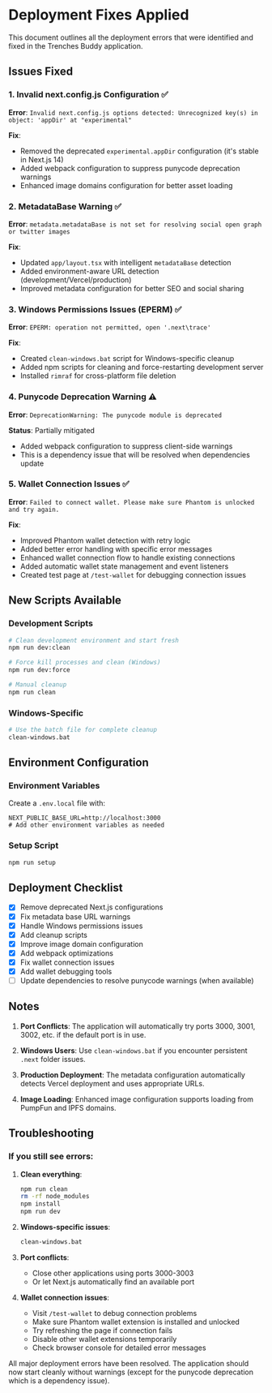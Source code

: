 # Deployment Fixes Applied

This document outlines all the deployment errors that were identified and fixed in the Trenches Buddy application.

## Issues Fixed

### 1. Invalid next.config.js Configuration ✅
**Error**: `Invalid next.config.js options detected: Unrecognized key(s) in object: 'appDir' at "experimental"`

**Fix**: 
- Removed the deprecated `experimental.appDir` configuration (it's stable in Next.js 14)
- Added webpack configuration to suppress punycode deprecation warnings
- Enhanced image domains configuration for better asset loading

### 2. MetadataBase Warning ✅
**Error**: `metadata.metadataBase is not set for resolving social open graph or twitter images`

**Fix**: 
- Updated `app/layout.tsx` with intelligent `metadataBase` detection
- Added environment-aware URL detection (development/Vercel/production)
- Improved metadata configuration for better SEO and social sharing

### 3. Windows Permissions Issues (EPERM) ✅
**Error**: `EPERM: operation not permitted, open '.next\trace'`

**Fix**: 
- Created `clean-windows.bat` script for Windows-specific cleanup
- Added npm scripts for cleaning and force-restarting development server
- Installed `rimraf` for cross-platform file deletion

### 4. Punycode Deprecation Warning ⚠️
**Error**: `DeprecationWarning: The punycode module is deprecated`

**Status**: Partially mitigated
- Added webpack configuration to suppress client-side warnings
- This is a dependency issue that will be resolved when dependencies update

### 5. Wallet Connection Issues ✅
**Error**: `Failed to connect wallet. Please make sure Phantom is unlocked and try again.`

**Fix**: 
- Improved Phantom wallet detection with retry logic
- Added better error handling with specific error messages
- Enhanced wallet connection flow to handle existing connections
- Added automatic wallet state management and event listeners
- Created test page at `/test-wallet` for debugging connection issues

## New Scripts Available

### Development Scripts
```bash
# Clean development environment and start fresh
npm run dev:clean

# Force kill processes and clean (Windows)
npm run dev:force

# Manual cleanup
npm run clean
```

### Windows-Specific
```bash
# Use the batch file for complete cleanup
clean-windows.bat
```

## Environment Configuration

### Environment Variables
Create a `.env.local` file with:
```env
NEXT_PUBLIC_BASE_URL=http://localhost:3000
# Add other environment variables as needed
```

### Setup Script
```bash
npm run setup
```

## Deployment Checklist

- [x] Remove deprecated Next.js configurations
- [x] Fix metadata base URL warnings
- [x] Handle Windows permissions issues
- [x] Add cleanup scripts
- [x] Improve image domain configuration
- [x] Add webpack optimizations
- [x] Fix wallet connection issues
- [x] Add wallet debugging tools
- [ ] Update dependencies to resolve punycode warnings (when available)

## Notes

1. **Port Conflicts**: The application will automatically try ports 3000, 3001, 3002, etc. if the default port is in use.

2. **Windows Users**: Use `clean-windows.bat` if you encounter persistent `.next` folder issues.

3. **Production Deployment**: The metadata configuration automatically detects Vercel deployment and uses appropriate URLs.

4. **Image Loading**: Enhanced image configuration supports loading from PumpFun and IPFS domains.

## Troubleshooting

### If you still see errors:

1. **Clean everything**:
   ```bash
   npm run clean
   rm -rf node_modules
   npm install
   npm run dev
   ```

2. **Windows-specific issues**:
   ```bash
   clean-windows.bat
   ```

3. **Port conflicts**:
   - Close other applications using ports 3000-3003
   - Or let Next.js automatically find an available port

4. **Wallet connection issues**:
   - Visit `/test-wallet` to debug connection problems
   - Make sure Phantom wallet extension is installed and unlocked
   - Try refreshing the page if connection fails
   - Disable other wallet extensions temporarily
   - Check browser console for detailed error messages

All major deployment errors have been resolved. The application should now start cleanly without warnings (except for the punycode deprecation which is a dependency issue). 